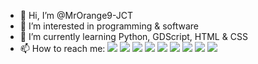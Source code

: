 - 👋 Hi, I’m @MrOrange9-JCT
- 👀 I’m interested in programming & software
- 🌱 I’m currently learning Python, GDScript, HTML & CSS
- 📫 How to reach me:
[![](https://img.shields.io/badge/-Twitter-1DA1F2?logo=twitter&logoColor=ffffff)](https://www.twitter.com/MrOrange9JCT) [![](https://img.shields.io/badge/-Twitch-blueviolet?logo=twitch&logoColor=ffffff)](https://www.twitch.tv/mrorange9jct) [![](https://img.shields.io/badge/-YouTube-ff0000?logo=youtube)](https://www.youtube.com/channel/UCPeW7VCCyDmXl2Gv-CCZJXw) ![](https://img.shields.io/badge/%40MrOrange9JCT-Discord-%237289DA?logo=discord&logoColor=ffffff) [![](https://img.shields.io/badge/-Instagram-E1306C?logo=instagram&logoColor=ffffff)](https://www.instagram.com/mrorange9_jct/) [![](https://img.shields.io/badge/-GitHub-lightgrey?logo=github)](https://github.com/MrOrange9-JCT) [![](https://img.shields.io/badge/-Steam-32668f?logo=steam)](https://steamcommunity.com/id/mrorange9jct/) [![](https://img.shields.io/badge/-Reddit-FF5700?logo=reddit&logoColor=ffffff)](https://www.reddit.com/user/MrOrange9_JCT) [![](https://img.shields.io/badge/-Linktree-#43E55E?logo=reddit&logoColor=ffffff)](https://www.lintr.ee/MrOrange9JCT)
<!---
MrOrange9-JCT/MrOrange9-JCT is a ✨ special ✨ repository because its `README.md` (this file) appears on your GitHub profile.
You can click the Preview link to take a look at your changes.
--->
